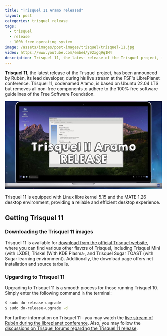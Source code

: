 ```yaml
---
title: "Trisquel 11 Aramo released"
layout: post
categories: trisquel release
tags:
  - trisquel
  - release
  - 100% free operating system
image: /assets/images/post-images/trisquel/trisquel-11.jpg
video: https://www.youtube.com/embed/y92xgq9q1M4
description: Trisquel 11, the latest release of the Trisquel project, is now available for download. This 100% free software OS is based on Ubuntu 22.04 LTS.
---
```


**Trisquel 11**, the latest release of the Trisquel project, has been announced by Rubén, its lead developer, during his live stream at the FSF's LibrePlanet conference. Trisquel 11, codenamed Aramo, is based on Ubuntu 22.04 LTS but removes all non-free components to adhere to the 100% free software guidelines of the Free Software Foundation.

![Trisquel 11 featured image](/assets/images/post-images/trisquel/trisquel-11.jpg)

Trisquel 11 is equipped with Linux libre kernel 5.15 and the MATE 1.26 desktop environment, providing a reliable and efficient desktop experience.

## Getting Trisquel 11
### Downloading the Trisquel 11 images
Trisquel 11 is available for [download from the official Trisquel website](https://trisquel.info/en/download), where you can find various other flavors of Trisquel, including Trisquel Mini (with LXDE), Triskel (With KDE Plasma), and Trisquel Sugar TOAST (with Sugar learning environment). Additionally, the download page offers net installation and source tarballs.

### Upgarding to Trisquel 11
Upgrading to Trisquel 11 is a smooth process for those running Trisquel 10. Simply enter the following command in the terminal:
```sh
$ sudo do-release-upgrade
$ sudo do-release-upgrade -d
```

For further information on Trisquel 11 - you may watch the [live stream of Rubén during the libreplanet conference](https://jxself.org/quidam-trisquel11.mkv). Also, you may follow the [discussions on Trisquel forums regarding the Trisquel 11 release](https://trisquel.info/en/forum/trisquel-11-released).